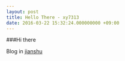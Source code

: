 ```yaml
---
layout: post
title: Hello There - xy7313
date: 2016-03-22 15:32:24.000000000 +09:00
---
```


###Hi there

Blog in [jianshu](http://www.jianshu.com/users/a0278d80ab76/latest_articles) 